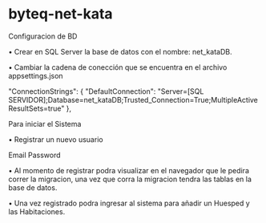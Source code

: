 # byteq-net-kata
Configuracion de BD

• Crear en SQL Server la base de datos con el nombre: net_kataDB.

• Cambiar la cadena de conección que se encuentra en el archivo appsettings.json

"ConnectionStrings": {
    "DefaultConnection": "Server=[SQL SERVIDOR];Database=net_kataDB;Trusted_Connection=True;MultipleActiveResultSets=true"
  },

Para iniciar el Sistema

• Registrar un nuevo usuario

Email
Password

• Al momento de registrar podra visualizar en el navegador que le pedira correr la migracion, una vez que corra la migracion tendra las tablas en la base de datos.

• Una vez registrado podra ingresar al sistema para añadir un Huesped y las Habitaciones.
